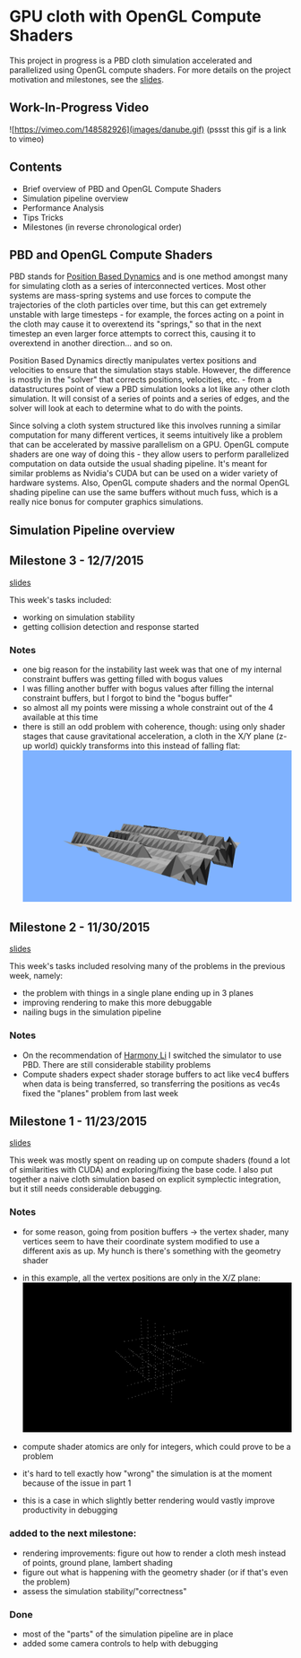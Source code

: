 # GPU cloth with OpenGL Compute Shaders

This project in progress is a PBD cloth simulation accelerated and parallelized using OpenGL compute shaders. For more details on the project motivation and milestones, see the [slides](https://docs.google.com/presentation/d/1t7K-MafQH_8fw7R2KPMy-iOtFBdPRJSsHp4oSA9XR0c/edit?usp=sharing).

## Work-In-Progress Video
![https://vimeo.com/148582926](images/danube.gif)
(pssst this gif is a link to vimeo)

## Contents
- Brief overview of PBD and OpenGL Compute Shaders
- Simulation pipeline overview
- Performance Analysis
- Tips Tricks
- Milestones (in reverse chronological order)

## PBD and OpenGL Compute Shaders

PBD stands for [Position Based Dynamics](http://matthias-mueller-fischer.ch/publications/posBasedDyn.pdf) and is one method amongst many for simulating cloth as a series of interconnected vertices. Most other systems are mass-spring systems and use forces to compute the trajectories of the cloth particles over time, but this can get extremely unstable with large timesteps - for example, the forces acting on a point in the cloth may cause it to overextend its "springs," so that in the next timestep an even larger force attempts to correct this, causing it to overextend in another direction... and so on.

Position Based Dynamics directly manipulates vertex positions and velocities to ensure that the simulation stays stable. However, the difference is mostly in the "solver" that corrects positions, velocities, etc. - from a datastructures point of view a PBD simulation looks a lot like any other cloth simulation. It will consist of a series of points and a series of edges, and the solver will look at each to determine what to do with the points.

Since solving a cloth system structured like this involves running a similar computation for many different vertices, it seems intuitively like a problem that can be accelerated by massive parallelism on a GPU. OpenGL compute shaders are one way of doing this - they allow users to perform parallelized computation on data outside the usual shading pipeline. It's meant for similar problems as Nvidia's CUDA but can be used on a wider variety of hardware systems. Also, OpenGL compute shaders and the normal OpenGL shading pipeline can use the same buffers without much fuss, which is a really nice bonus for computer graphics simulations.

## Simulation Pipeline overview


## Milestone 3 - 12/7/2015
[slides](https://docs.google.com/presentation/d/1OpCrZfxQcJsMGToeXmzwc1cdoZwTzvEy3AgFFTF1_hQ/edit?usp=sharing)

This week's tasks included:
- working on simulation stability
- getting collision detection and response started

### Notes
- one big reason for the instability last week was that one of my internal constraint buffers was getting filled with bogus values
- I was filling another buffer with bogus values after filling the internal constraint buffers, but I forgot to bind the "bogus buffer"
- so almost all my points were missing a whole constraint out of the 4 available at this time
- there is still an odd problem with coherence, though: using only shader stages that cause gravitational acceleration, a cloth in the X/Y plane (z-up world) quickly transforms into this instead of falling flat:
![](images/incoherent_cloth.png)

## Milestone 2 - 11/30/2015
[slides](https://docs.google.com/presentation/d/1S4NgARMeADFadHxYxQ_WwaJtJeHCqSJZSSER5r8drzc/edit?usp=sharing)

This week's tasks included resolving many of the problems in the previous week, namely:
- the problem with things in a single plane ending up in 3 planes
- improving rendering to make this more debuggable
- nailing bugs in the simulation pipeline

### Notes
- On the recommendation of [Harmony Li](https://github.com/harmoli) I switched the simulator to use PBD. There are still considerable stability problems
- Compute shaders expect shader storage buffers to act like vec4 buffers when data is being transferred, so transferring the positions as vec4s fixed the "planes" problem from last week

## Milestone 1 - 11/23/2015
[slides](https://docs.google.com/presentation/d/1CzXv1JUJpYXYMGLLSd8CTBg-UIMnl0YaXnWc5PCvoLs/edit?usp=sharing)

This week was mostly spent on reading up on compute shaders (found a lot of similarities with CUDA) and exploring/fixing the base code. I also put together a naive cloth simulation based on explicit symplectic integration, but it still needs considerable debugging.

### Notes
- for some reason, going from position buffers -> the vertex shader, many vertices seem to have their coordinate system modified to use a different axis as up. My hunch is there's something with the geometry shader
- in this example, all the vertex positions are only in the X/Z plane:
![](images/milestone_1_geometry_shader_bug.png)

- compute shader atomics are only for integers, which could prove to be a problem
- it's hard to tell exactly how "wrong" the simulation is at the moment because of the issue in part 1
- this is a case in which slightly better rendering would vastly improve productivity in debugging

### added to the next milestone:
- rendering improvements: figure out how to render a cloth mesh instead of points, ground plane, lambert shading
- figure out what is happening with the geometry shader (or if that's even the problem)
- assess the simulation stability/"correctness"

### Done
- most of the "parts" of the simulation pipeline are in place
- added some camera controls to help with debugging